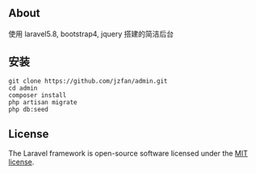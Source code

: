 ## About

使用 laravel5.8, bootstrap4, jquery 搭建的简洁后台

## 安装
```
git clone https://github.com/jzfan/admin.git
cd admin
composer install
php artisan migrate
php db:seed
```

## License

The Laravel framework is open-source software licensed under the [MIT license](https://opensource.org/licenses/MIT).

